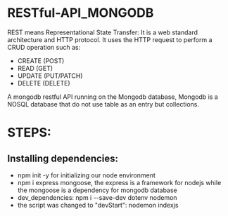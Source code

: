 # RESTful-API_MONGODB
REST means Representational State Transfer: It is a web standard architecture and HTTP protocol.
It uses the HTTP request to perform a CRUD operation such as:
* CREATE (POST)
* READ (GET)
* UPDATE (PUT/PATCH)
* DELETE (DELETE)

A mongodb restful API running on the Mongodb database, Mongodb is a NOSQL database that do not use table as an entry but collections.

# STEPS:
## Installing dependencies:
* npm init -y for initializing our node environment
* npm i express mongoose, the express is a framework for nodejs while the mongoose is a dependency for mongodb database
* dev_dependencies: npm i --save-dev dotenv nodemon
* the script was changed to "devStart": nodemon indexjs

